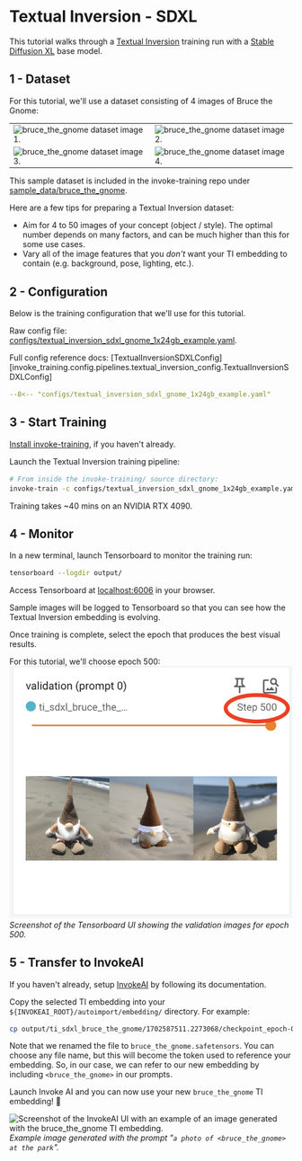 # Textual Inversion - SDXL

This tutorial walks through a [Textual Inversion](https://arxiv.org/abs/2208.01618) training run with a [Stable Diffusion XL](https://huggingface.co/stabilityai/stable-diffusion-xl-base-1.0) base model.

## 1 - Dataset

For this tutorial, we'll use a dataset consisting of 4 images of Bruce the Gnome:

| | |
| - | - |
| ![bruce_the_gnome dataset image 1.](../../images/bruce_the_gnome/001.png) | ![bruce_the_gnome dataset image 2.](../../images/bruce_the_gnome/002.png) |
| ![bruce_the_gnome dataset image 3.](../../images/bruce_the_gnome/003.png) | ![bruce_the_gnome dataset image 4.](../../images/bruce_the_gnome/004.png) |

This sample dataset is included in the invoke-training repo under [sample_data/bruce_the_gnome](https://github.com/invoke-ai/invoke-training/tree/main/sample_data/bruce_the_gnome).

Here are a few tips for preparing a Textual Inversion dataset:

- Aim for 4 to 50 images of your concept (object / style). The optimal number depends on many factors, and can be much higher than this for some use cases.
- Vary all of the image features that you *don't* want your TI embedding to contain (e.g. background, pose, lighting, etc.).

## 2 - Configuration

Below is the training configuration that we'll use for this tutorial.

Raw config file: [configs/textual_inversion_sdxl_gnome_1x24gb_example.yaml](https://github.com/invoke-ai/invoke-training/blob/main/configs/textual_inversion_sdxl_gnome_1x24gb_example.yaml).

Full config reference docs: [TextualInversionSDXLConfig][invoke_training.config.pipelines.textual_inversion_config.TextualInversionSDXLConfig]

```yaml title="textual_inversion_sdxl_gnome_1x24gb_example.yaml"
--8<-- "configs/textual_inversion_sdxl_gnome_1x24gb_example.yaml"
```

## 3 - Start Training

[Install invoke-training](../../get_started/installation.md), if you haven't already.

Launch the Textual Inversion training pipeline:
```bash
# From inside the invoke-training/ source directory:
invoke-train -c configs/textual_inversion_sdxl_gnome_1x24gb_example.yaml
```

Training takes ~40 mins on an NVIDIA RTX 4090.

## 4 - Monitor

In a new terminal, launch Tensorboard to monitor the training run:
```bash
tensorboard --logdir output/
```
Access Tensorboard at [localhost:6006](http://localhost:6006) in your browser.

Sample images will be logged to Tensorboard so that you can see how the Textual Inversion embedding is evolving.

Once training is complete, select the epoch that produces the best visual results.

For this tutorial, we'll choose epoch 500:
![Screenshot of the Tensorboard UI showing the validation images for epoch 500.](../../images/tensorboard_bruce_the_gnome_epoch_500.png)
*Screenshot of the Tensorboard UI showing the validation images for epoch 500.*

## 5 - Transfer to InvokeAI

If you haven't already, setup [InvokeAI](https://github.com/invoke-ai/InvokeAI) by following its documentation.

Copy the selected TI embedding into your `${INVOKEAI_ROOT}/autoimport/embedding/` directory. For example:
```bash
cp output/ti_sdxl_bruce_the_gnome/1702587511.2273068/checkpoint_epoch-00000500.safetensors ${INVOKEAI_ROOT}/autoimport/embedding/bruce_the_gnome.safetensors
```

Note that we renamed the file to `bruce_the_gnome.safetensors`. You can choose any file name, but this will become the token used to reference your embedding. So, in our case, we can refer to our new embedding by including `<bruce_the_gnome>` in our prompts.

Launch Invoke AI and you can now use your new `bruce_the_gnome` TI embedding! 🎉

![Screenshot of the InvokeAI UI with an example of an image generated with the bruce_the_gnome TI embedding.](../../images/invokeai_bruce_the_gnome_ti.png)
*Example image generated with the prompt "`a photo of <bruce_the_gnome> at the park`".*
